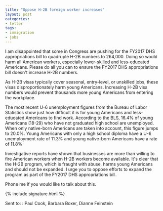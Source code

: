 ```yaml
---
title: "Oppose H-2B foreign worker increases"
layout: post
categories:
- letter
tags:
- immigration
- jobs
---
```


I am disappointed that some in Congress are pushing for the FY2017 DHS appropriations bill to quadruple H-2B numbers to 264,000. Doing so would harm all American workers, especially lower-skilled and less-educated Americans. Please do all you can to ensure the FY2017 DHS appropriations bill doesn't increase H-2B numbers.

As H-2B visas typically cover seasonal, entry-level, or unskilled jobs, these visas disproportionately harm young Americans. Increasing H-2B visa numbers would prevent thousands more young Americans from entering the workplace.

The most recent U-6 unemployment figures from the Bureau of Labor Statistics show just how difficult it is for young Americans and less-educated Americans to find work. According to the BLS, 16.4% of young Americans (18-29) who have not graduated high school are unemployed. When only native-born Americans are taken into account, this figure jumps to 20.0%. Young Americans with only a high school diploma have a U-6 unemployment rate of 11.3% and young native-born Americans have a rate of 11.8%

Investigative reports have shown that businesses are more than willing to fire American workers when H-2B workers become available. It's clear that the H-2B program, which is fraught with abuse, harms young Americans and should not be expanded. I urge you to oppose efforts to expand the program as part of the FY2017 DHS appropriations bill.

Phone me if you would like to talk about this.

{% include signature.html %}

Sent to:
: Paul Cook, Barbara Boxer, Dianne Feinstein
